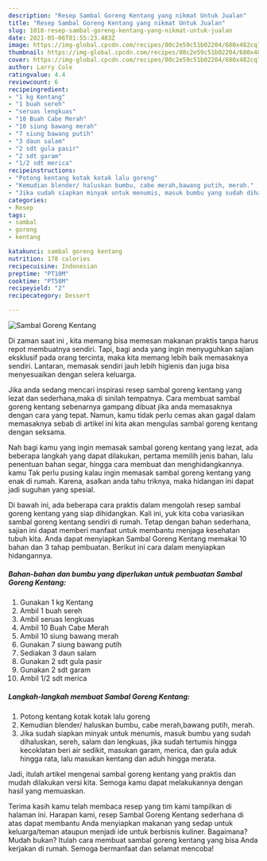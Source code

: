 ```yaml
---
description: "Resep Sambal Goreng Kentang yang nikmat Untuk Jualan"
title: "Resep Sambal Goreng Kentang yang nikmat Untuk Jualan"
slug: 1018-resep-sambal-goreng-kentang-yang-nikmat-untuk-jualan
date: 2021-05-06T01:55:23.483Z
image: https://img-global.cpcdn.com/recipes/80c2e59c51b02204/680x482cq70/sambal-goreng-kentang-foto-resep-utama.jpg
thumbnail: https://img-global.cpcdn.com/recipes/80c2e59c51b02204/680x482cq70/sambal-goreng-kentang-foto-resep-utama.jpg
cover: https://img-global.cpcdn.com/recipes/80c2e59c51b02204/680x482cq70/sambal-goreng-kentang-foto-resep-utama.jpg
author: Larry Cole
ratingvalue: 4.4
reviewcount: 6
recipeingredient:
- "1 kg Kentang"
- "1 buah sereh"
- "seruas lengkuas"
- "10 Buah Cabe Merah"
- "10 siung bawang merah"
- "7 siung bawang putih"
- "3 daun salam"
- "2 sdt gula pasir"
- "2 sdt garam"
- "1/2 sdt merica"
recipeinstructions:
- "Potong kentang kotak kotak lalu goreng"
- "Kemudian blender/ haluskan bumbu, cabe merah,bawang putih, merah."
- "Jika sudah siapkan minyak untuk menumis, masuk bumbu yang sudah dihaluskan, sereh, salam dan lengkuas, jika sudah tertumis hingga kecoklatan beri air sedikit, masukan garam, merica, dan gula aduk hingga rata, lalu masukan kentang dan aduh hingga merata."
categories:
- Resep
tags:
- sambal
- goreng
- kentang

katakunci: sambal goreng kentang 
nutrition: 178 calories
recipecuisine: Indonesian
preptime: "PT10M"
cooktime: "PT58M"
recipeyield: "2"
recipecategory: Dessert

---
```



![Sambal Goreng Kentang](https://img-global.cpcdn.com/recipes/80c2e59c51b02204/680x482cq70/sambal-goreng-kentang-foto-resep-utama.jpg)

Di zaman  saat ini , kita memang bisa memesan makanan praktis tanpa harus repot membuatnya sendiri. Tapi, bagi anda yang ingin menyuguhkan sajian eksklusif pada orang tercinta, maka kita memang lebih baik memasaknya sendiri. Lantaran, memasak sendiri jauh lebih higienis dan juga bisa menyesuaikan dengan selera keluarga.

Jika anda sedang mencari inspirasi resep sambal goreng kentang yang lezat dan sederhana,maka di sinilah tempatnya. Cara membuat sambal goreng kentang  sebenarnya gampang dibuat jika anda memasaknya dengan cara yang tepat. Namun, kamu tidak perlu cemas akan gagal dalam memasaknya 
sebab di artikel ini kita akan mengulas sambal goreng kentang dengan seksama.  



Nah bagi kamu yang ingin memasak sambal goreng kentang yang lezat, ada beberapa langkah yang dapat dilakukan, pertama memilih jenis bahan, lalu penentuan bahan segar, hingga cara membuat dan menghidangkannya. kamu Tak perlu pusing kalau ingin memasak sambal goreng kentang yang enak di rumah. Karena, asalkan anda  tahu triknya, maka hidangan ini dapat jadi suguhan yang spesial.

Di bawah ini, ada beberapa cara praktis  dalam mengolah resep sambal goreng kentang yang siap dihidangkan. Kali ini, yuk kita coba variasikan sambal goreng kentang sendiri di rumah. Tetap dengan bahan sederhana, sajian ini dapat memberi manfaat untuk membantu menjaga kesehatan tubuh kita. Anda dapat menyiapkan Sambal Goreng Kentang memakai 10 bahan dan 3 tahap pembuatan. Berikut ini cara dalam menyiapkan hidangannya.

<!--inarticleads1-->

##### Bahan-bahan dan bumbu yang diperlukan untuk pembuatan Sambal Goreng Kentang:

1. Gunakan 1 kg Kentang
1. Ambil 1 buah sereh
1. Ambil seruas lengkuas
1. Ambil 10 Buah Cabe Merah
1. Ambil 10 siung bawang merah
1. Gunakan 7 siung bawang putih
1. Sediakan 3 daun salam
1. Gunakan 2 sdt gula pasir
1. Gunakan 2 sdt garam
1. Ambil 1/2 sdt merica




<!--inarticleads2-->

##### Langkah-langkah membuat Sambal Goreng Kentang:

1. Potong kentang kotak kotak lalu goreng
1. Kemudian blender/ haluskan bumbu, cabe merah,bawang putih, merah.
1. Jika sudah siapkan minyak untuk menumis, masuk bumbu yang sudah dihaluskan, sereh, salam dan lengkuas, jika sudah tertumis hingga kecoklatan beri air sedikit, masukan garam, merica, dan gula aduk hingga rata, lalu masukan kentang dan aduh hingga merata.




Jadi, itulah artikel mengenai  sambal goreng kentang  yang praktis dan mudah dilakukan versi kita. Semoga kamu dapat melakukannya dengan hasil yang memuaskan. 

Terima kasih kamu telah membaca resep yang tim kami tampilkan di halaman ini. Harapan kami, resep  Sambal Goreng Kentang sederhana di atas dapat membantu Anda menyiapkan makanan yang sedap untuk keluarga/teman ataupun menjadi ide untuk berbisnis kuliner. Bagaimana? Mudah bukan? Itulah cara membuat sambal goreng kentang yang bisa Anda kerjakan di rumah. Semoga bermanfaat dan selamat mencoba!

